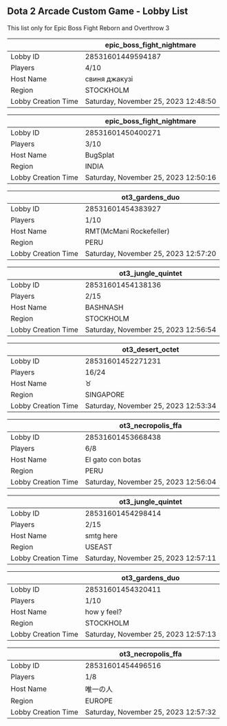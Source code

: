 ## Dota 2 Arcade Custom Game - Lobby List

This list only for Epic Boss Fight Reborn and Overthrow 3

|  | epic_boss_fight_nightmare |
| ------ | ------ |
| Lobby ID | 28531601449594187 |
| Players | 4/10 |
| Host Name | свиня джакузі |
| Region | STOCKHOLM |
| Lobby Creation Time | Saturday, November 25, 2023 12:48:50 |


|  | epic_boss_fight_nightmare |
| ------ | ------ |
| Lobby ID | 28531601450400271 |
| Players | 3/10 |
| Host Name | BugSplat |
| Region | INDIA |
| Lobby Creation Time | Saturday, November 25, 2023 12:50:16 |


|  | ot3_gardens_duo |
| ------ | ------ |
| Lobby ID | 28531601454383927 |
| Players | 1/10 |
| Host Name | RMT(McMani Rockefeller) |
| Region | PERU |
| Lobby Creation Time | Saturday, November 25, 2023 12:57:20 |


|  | ot3_jungle_quintet |
| ------ | ------ |
| Lobby ID | 28531601454138136 |
| Players | 2/15 |
| Host Name | BASHNASH |
| Region | STOCKHOLM |
| Lobby Creation Time | Saturday, November 25, 2023 12:56:54 |


|  | ot3_desert_octet |
| ------ | ------ |
| Lobby ID | 28531601452271231 |
| Players | 16/24 |
| Host Name | ♉ |
| Region | SINGAPORE |
| Lobby Creation Time | Saturday, November 25, 2023 12:53:34 |


|  | ot3_necropolis_ffa |
| ------ | ------ |
| Lobby ID | 28531601453668438 |
| Players | 6/8 |
| Host Name | El gato con botas |
| Region | PERU |
| Lobby Creation Time | Saturday, November 25, 2023 12:56:04 |


|  | ot3_jungle_quintet |
| ------ | ------ |
| Lobby ID | 28531601454298414 |
| Players | 2/15 |
| Host Name | smtg here |
| Region | USEAST |
| Lobby Creation Time | Saturday, November 25, 2023 12:57:11 |


|  | ot3_gardens_duo |
| ------ | ------ |
| Lobby ID | 28531601454320411 |
| Players | 1/10 |
| Host Name | how y feel? |
| Region | STOCKHOLM |
| Lobby Creation Time | Saturday, November 25, 2023 12:57:13 |


|  | ot3_necropolis_ffa |
| ------ | ------ |
| Lobby ID | 28531601454496516 |
| Players | 1/8 |
| Host Name | 唯一の人 |
| Region | EUROPE |
| Lobby Creation Time | Saturday, November 25, 2023 12:57:32 |


